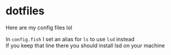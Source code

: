 # dotfiles

Here are my config files lol

In `config.fish` I set an alias for `ls` to use `lsd` instead  
If you keep that line there you should install lsd on your machine


